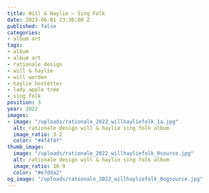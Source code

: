 ```yaml
---
title: Will & Haylie – Sing Folk
date: 2023-06-01 23:36:00 Z
published: false
categories:
- album art
tags:
- album
- album art
- rationale design
- will & haylie
- will worden
- haylie hostetter
- lady apple tree
- sing folk
position: 3
year: 2022
images:
- image: "/uploads/rationale_2022_willhayliefolk_1a.jpg"
  alt: rationale design will & haylie sing folk album
  image_ratio: 3-2
  color: "#4f4f4f"
thumb_image:
  image: "/uploads/rationale_2022_willhayliefolk_0source.jpg"
  alt: rationale design will & haylie sing folk album
  image_ratio: 16-9
  color: "#e7dda2"
og_image: "/uploads/rationale_2022_willhayliefolk_0ogsource.jpg"
---
```


